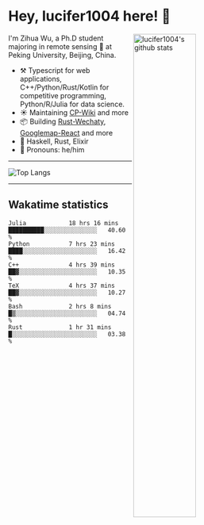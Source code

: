 # Hey, lucifer1004 here! :wave:

<img width="50%" align="right" alt="lucifer1004's github stats" src="https://github-readme-stats.vercel.app/api?username=lucifer1004&show_icons=true">

I'm Zihua Wu, a Ph.D student majoring in remote sensing :satellite: at Peking University, Beijing, China.

- :hammer_and_pick: Typescript for web applications, C++/Python/Rust/Kotlin for competitive programming, Python/R/Julia for data science.
- :sunny: Maintaining [CP-Wiki](https://cp-wiki.vercel.app) and more 
- :package: Building [Rust-Wechaty](https://github.com/wechaty/rust-wechaty), [Googlemap-React](https://github.com/googlemap-react/googlemap-react) and more
- :seedling: Haskell, Rust, Elixir
- :man: Pronouns: he/him

---

![Top Langs](https://github-readme-stats.vercel.app/api/top-langs/?username=lucifer1004&layout=compact)

---

## Wakatime statistics

<!--START_SECTION:waka-->

```text
Julia            18 hrs 16 mins  ██████████░░░░░░░░░░░░░░░   40.60 %
Python           7 hrs 23 mins   ████░░░░░░░░░░░░░░░░░░░░░   16.42 %
C++              4 hrs 39 mins   ██▓░░░░░░░░░░░░░░░░░░░░░░   10.35 %
TeX              4 hrs 37 mins   ██▓░░░░░░░░░░░░░░░░░░░░░░   10.27 %
Bash             2 hrs 8 mins    █▒░░░░░░░░░░░░░░░░░░░░░░░   04.74 %
Rust             1 hr 31 mins    █░░░░░░░░░░░░░░░░░░░░░░░░   03.38 %
```

<!--END_SECTION:waka-->
